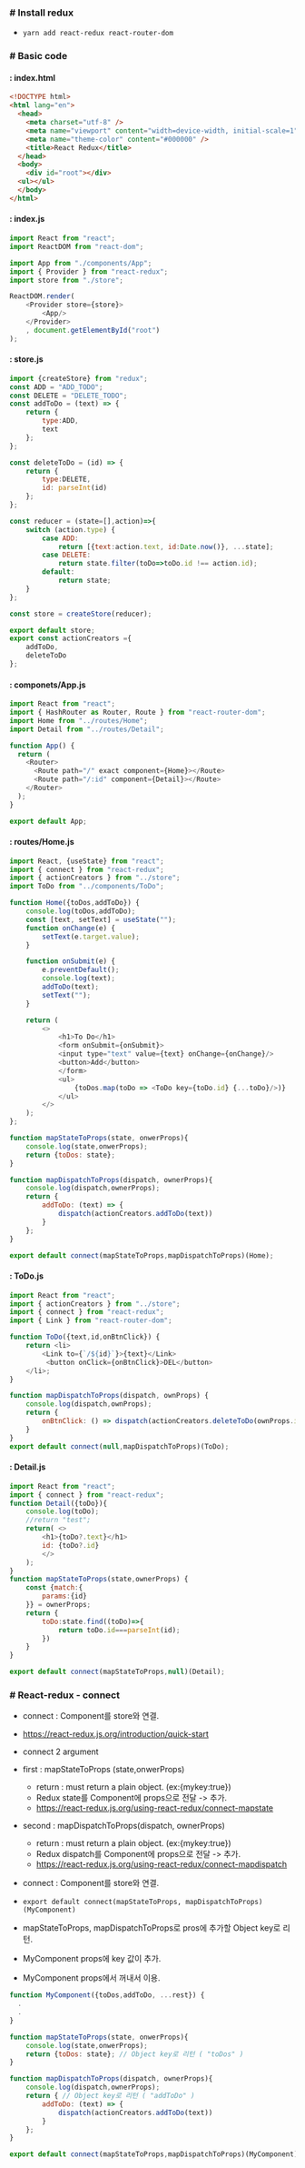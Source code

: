 ### # Install redux
 - ```yarn add react-redux react-router-dom```

### # Basic code
#### : index.html
```html
<!DOCTYPE html>
<html lang="en">
  <head>
    <meta charset="utf-8" />
    <meta name="viewport" content="width=device-width, initial-scale=1" />
    <meta name="theme-color" content="#000000" />
    <title>React Redux</title>
  </head>
  <body>
    <div id="root"></div>
  <ul></ul>
  </body>
</html>
```
#### : index.js
```js
import React from "react";
import ReactDOM from "react-dom";

import App from "./components/App";
import { Provider } from "react-redux";
import store from "./store";

ReactDOM.render( 
    <Provider store={store}>
        <App/>
    </Provider>
    , document.getElementById("root")
);
```
#### : store.js
```js
import {createStore} from "redux";
const ADD = "ADD_TODO";
const DELETE = "DELETE_TODO";
const addToDo = (text) => {
    return {
        type:ADD,
        text
    };
};

const deleteToDo = (id) => {
    return {
        type:DELETE,
        id: parseInt(id)
    };
};

const reducer = (state=[],action)=>{
    switch (action.type) {
        case ADD:
            return [{text:action.text, id:Date.now()}, ...state];
        case DELETE:
            return state.filter(toDo=>toDo.id !== action.id);
        default:
            return state;
    }
};

const store = createStore(reducer);

export default store;
export const actionCreators ={
    addToDo,
    deleteToDo
};
```

#### : componets/App.js
```js
import React from "react";
import { HashRouter as Router, Route } from "react-router-dom";
import Home from "../routes/Home";
import Detail from "../routes/Detail";

function App() {
  return (
    <Router>
      <Route path="/" exact component={Home}></Route>
      <Route path="/:id" component={Detail}></Route>
    </Router>
  );
}

export default App;
```

#### : routes/Home.js
```js
import React, {useState} from "react";
import { connect } from "react-redux";
import { actionCreators } from "../store";
import ToDo from "../components/ToDo";

function Home({toDos,addToDo}) {
    console.log(toDos,addToDo);
    const [text, setText] = useState("");
    function onChange(e) {
        setText(e.target.value);
    }

    function onSubmit(e) {
        e.preventDefault();
        console.log(text);
        addToDo(text);
        setText("");
    }

    return (
        <>
            <h1>To Do</h1>
            <form onSubmit={onSubmit}>
            <input type="text" value={text} onChange={onChange}/>
            <button>Add</button>
            </form>
            <ul>
                {toDos.map(toDo => <ToDo key={toDo.id} {...toDo}/>)}
            </ul>
        </>
    );
};

function mapStateToProps(state, onwerProps){
    console.log(state,onwerProps);
    return {toDos: state};
}

function mapDispatchToProps(dispatch, ownerProps){
    console.log(dispatch,ownerProps);
    return {
        addToDo: (text) => {
            dispatch(actionCreators.addToDo(text))
        }
    };
}

export default connect(mapStateToProps,mapDispatchToProps)(Home);
```
#### : ToDo.js
```js
import React from "react";
import { actionCreators } from "../store";
import { connect } from "react-redux";
import { Link } from "react-router-dom";

function ToDo({text,id,onBtnClick}) {
    return <li>
        <Link to={`/${id}`}>{text}</Link>
         <button onClick={onBtnClick}>DEL</button>
    </li>;
}

function mapDispatchToProps(dispatch, ownProps) {
    console.log(dispatch,ownProps);
    return {
        onBtnClick: () => dispatch(actionCreators.deleteToDo(ownProps.id))
    }
}
export default connect(null,mapDispatchToProps)(ToDo);
```
#### : Detail.js
```js
import React from "react";
import { connect } from "react-redux";
function Detail({toDo}){
    console.log(toDo);
    //return "test";
    return( <>
        <h1>{toDo?.text}</h1>
        id: {toDo?.id}
        </>
    );
}
function mapStateToProps(state,ownerProps) {
    const {match:{
        params:{id}
    }} = ownerProps;
    return {
        toDo:state.find((toDo)=>{
            return toDo.id===parseInt(id);
        })
    }
}

export default connect(mapStateToProps,null)(Detail);
```

### # React-redux - connect
 - connect : Component를 store와 연결.
 - https://react-redux.js.org/introduction/quick-start

 - connect 2 argument
  - first : mapStateToProps (state,onwerProps) 
    - return : must return a plain object. (ex:{mykey:true})
    - Redux state를 Component에 props으로 전달 -> 추가.
    - https://react-redux.js.org/using-react-redux/connect-mapstate

  - second : mapDispatchToProps(dispatch, ownerProps) 
    - return : must return a plain object. (ex:{mykey:true})
    - Redux dispatch를 Component에 props으로 전달 -> 추가.
    - https://react-redux.js.org/using-react-redux/connect-mapdispatch

 - connect : Component를 store와 연결.
  - ```export default connect(mapStateToProps, mapDispatchToProps)(MyComponent)```
  - mapStateToProps, mapDispatchToProps로 pros에 추가할 Object key로 리턴.
  - MyComponent props에 key 값이 추가.
  - MyComponent props에서 꺼내서 이용.
```js
function MyComponent({toDos,addToDo, ...rest}) {
  .
  .
}

function mapStateToProps(state, onwerProps){
    console.log(state,onwerProps);
    return {toDos: state}; // Object key로 리턴 ( "toDos" )
}

function mapDispatchToProps(dispatch, ownerProps){
    console.log(dispatch,ownerProps);
    return { // Object key로 리턴 ( "addToDo" )
        addToDo: (text) => {
            dispatch(actionCreators.addToDo(text))
        }
    };
}

export default connect(mapStateToProps,mapDispatchToProps)(MyComponent); // return MyComponent
```

    
